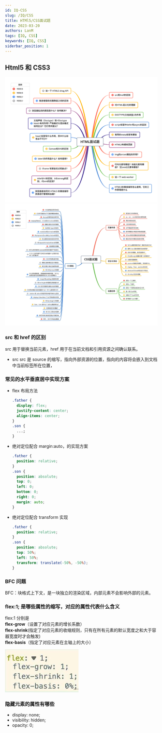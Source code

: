 ```yaml
---
id: IQ-CSS
slug: /IQ/CSS
title: HTMl5/CSS面试题
date: 2023-03-20
authors: LanM
tags: [IQ, CSS]
keywords: [IQ, CSS]
siderbar_position: 1
---
```


## Html5 和 CSS3

![image](./img/html.png)
![image](./img/CSS.jpg)

### src 和 href 的区别

src 用于替换当前元素，href 用于在当前文档和引用资源之间确认联系。

- src
  src 是 source 的缩写，指向外部资源的位置，指向的内容将会嵌入到文档中当前标签所在位置，

### 常见的水平垂直居中实现方案

- flex 布局方法

  ```css
  .father {
    display: flex;
    justify-content: center;
    align-items: center;
  }
  .son {
    ...;
  }
  ```

- 绝对定位配合 margin:auto，的实现方案

  ```css
  .father {
    position: relative;
  }
  .son {
    position: absolute;
    top: 0;
    left: 0;
    bottom: 0;
    right: 0;
    margin: auto;
  }
  ```

- 绝对定位配合 transform 实现

  ```css
  .father {
    position: relative;
  }
  .son {
    position: absolute;
    top: 50%;
    left: 50%;
    transform: translate(-50%, -50%);
  }
  ```

### BFC 问题

BFC：块格式上下文，是一块独立的渲染区域，内部元素不会影响外部的元素。

### flex:1; 是哪些属性的缩写，对应的属性代表什么含义

flex:1 分别是<br/> **flex-grow**（设置了对应元素的增长系数）<br/>**flex-shrink**(指定了对应元素的收缩规则，只有在所有元素的默认宽度之和大于容器宽度时才会触发)<br/>**flex-basis**（指定了对应元素在主轴上的大小）

![image](./img/flex.jpg)

### 隐藏元素的属性有哪些

- display: none;
- visibility: hidden;
- opacity: 0;
